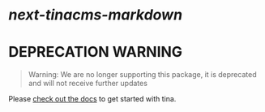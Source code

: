 # _next-tinacms-markdown_

# DEPRECATION WARNING

> Warning: We are no longer supporting this package, it is deprecated and will not receive further updates 

Please [check out the docs](https://tina.io/docs/) to get started with tina.